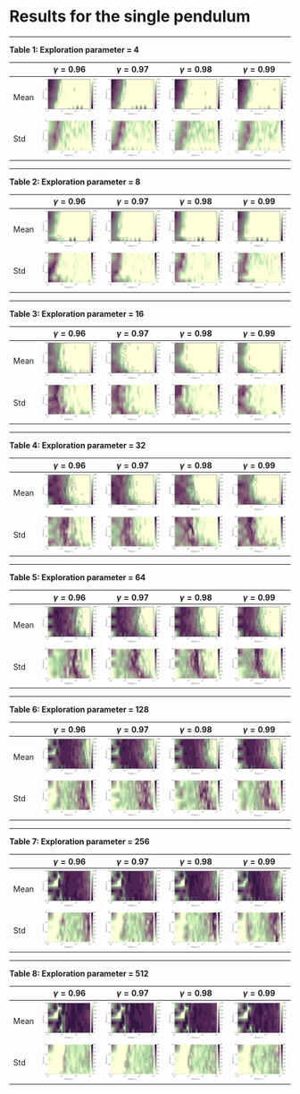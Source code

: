 # Results for the single pendulum

---

**Table 1: Exploration parameter = 4**

|      | $\gamma = 0.96$                                         | $\gamma = 0.97$                                         | $\gamma = 0.98$                                         | $\gamma = 0.99$                                         |
| ---- | ------------------------------------------------------- | ------------------------------------------------------- | ------------------------------------------------------- | ------------------------------------------------------- |
| Mean | ![](figs-inverted-pendulum/single/mean_g_0.96_cp_4.png) | ![](figs-inverted-pendulum/single/mean_g_0.97_cp_4.png) | ![](figs-inverted-pendulum/single/mean_g_0.98_cp_4.png) | ![](figs-inverted-pendulum/single/mean_g_0.99_cp_4.png) |
| Std  | ![](figs-inverted-pendulum/single/std_g_0.96_cp_4.png)  | ![](figs-inverted-pendulum/single/std_g_0.97_cp_4.png)  | ![](figs-inverted-pendulum/single/std_g_0.98_cp_4.png)  | ![](figs-inverted-pendulum/single/std_g_0.99_cp_4.png)  |

---

**Table 2: Exploration parameter = 8**

|      | $\gamma = 0.96$                                         | $\gamma = 0.97$                                         | $\gamma = 0.98$                                         | $\gamma = 0.99$                                         |
| ---- | ------------------------------------------------------- | ------------------------------------------------------- | ------------------------------------------------------- | ------------------------------------------------------- |
| Mean | ![](figs-inverted-pendulum/single/mean_g_0.96_cp_8.png) | ![](figs-inverted-pendulum/single/mean_g_0.97_cp_8.png) | ![](figs-inverted-pendulum/single/mean_g_0.98_cp_8.png) | ![](figs-inverted-pendulum/single/mean_g_0.99_cp_8.png) |
| Std  | ![](figs-inverted-pendulum/single/std_g_0.96_cp_8.png)  | ![](figs-inverted-pendulum/single/std_g_0.97_cp_8.png)  | ![](figs-inverted-pendulum/single/std_g_0.98_cp_8.png)  | ![](figs-inverted-pendulum/single/std_g_0.99_cp_8.png)  |

---

**Table 3: Exploration parameter = 16**

|      | $\gamma = 0.96$                                         | $\gamma = 0.97$                                         | $\gamma = 0.98$                                         | $\gamma = 0.99$                                         |
| ---- | ------------------------------------------------------- | ------------------------------------------------------- | ------------------------------------------------------- | ------------------------------------------------------- |
| Mean | ![](figs-inverted-pendulum/single/mean_g_0.96_cp_16.png) | ![](figs-inverted-pendulum/single/mean_g_0.97_cp_16.png) | ![](figs-inverted-pendulum/single/mean_g_0.98_cp_16.png) | ![](figs-inverted-pendulum/single/mean_g_0.99_cp_16.png) |
| Std  | ![](figs-inverted-pendulum/single/std_g_0.96_cp_16.png)  | ![](figs-inverted-pendulum/single/std_g_0.97_cp_16.png)  | ![](figs-inverted-pendulum/single/std_g_0.98_cp_16.png)  | ![](figs-inverted-pendulum/single/std_g_0.99_cp_16.png)  |

---

**Table 4: Exploration parameter = 32**

|      | $\gamma = 0.96$                                         | $\gamma = 0.97$                                         | $\gamma = 0.98$                                         | $\gamma = 0.99$                                         |
| ---- | ------------------------------------------------------- | ------------------------------------------------------- | ------------------------------------------------------- | ------------------------------------------------------- |
| Mean | ![](figs-inverted-pendulum/single/mean_g_0.96_cp_32.png) | ![](figs-inverted-pendulum/single/mean_g_0.97_cp_32.png) | ![](figs-inverted-pendulum/single/mean_g_0.98_cp_32.png) | ![](figs-inverted-pendulum/single/mean_g_0.99_cp_32.png) |
| Std  | ![](figs-inverted-pendulum/single/std_g_0.96_cp_32.png)  | ![](figs-inverted-pendulum/single/std_g_0.97_cp_32.png)  | ![](figs-inverted-pendulum/single/std_g_0.98_cp_32.png)  | ![](figs-inverted-pendulum/single/std_g_0.99_cp_32.png)  |

---

**Table 5: Exploration parameter = 64**

|      | $\gamma = 0.96$                                         | $\gamma = 0.97$                                         | $\gamma = 0.98$                                         | $\gamma = 0.99$                                         |
| ---- | ------------------------------------------------------- | ------------------------------------------------------- | ------------------------------------------------------- | ------------------------------------------------------- |
| Mean | ![](figs-inverted-pendulum/single/mean_g_0.96_cp_64.png) | ![](figs-inverted-pendulum/single/mean_g_0.97_cp_64.png) | ![](figs-inverted-pendulum/single/mean_g_0.98_cp_64.png) | ![](figs-inverted-pendulum/single/mean_g_0.99_cp_64.png) |
| Std  | ![](figs-inverted-pendulum/single/std_g_0.96_cp_64.png)  | ![](figs-inverted-pendulum/single/std_g_0.97_cp_64.png)  | ![](figs-inverted-pendulum/single/std_g_0.98_cp_64.png)  | ![](figs-inverted-pendulum/single/std_g_0.99_cp_64.png)  |

---

**Table 6: Exploration parameter = 128**

|      | $\gamma = 0.96$                                         | $\gamma = 0.97$                                         | $\gamma = 0.98$                                         | $\gamma = 0.99$                                         |
| ---- | ------------------------------------------------------- | ------------------------------------------------------- | ------------------------------------------------------- | ------------------------------------------------------- |
| Mean | ![](figs-inverted-pendulum/single/mean_g_0.96_cp_128.png) | ![](figs-inverted-pendulum/single/mean_g_0.97_cp_128.png) | ![](figs-inverted-pendulum/single/mean_g_0.98_cp_128.png) | ![](figs-inverted-pendulum/single/mean_g_0.99_cp_128.png) |
| Std  | ![](figs-inverted-pendulum/single/std_g_0.96_cp_128.png)  | ![](figs-inverted-pendulum/single/std_g_0.97_cp_128.png)  | ![](figs-inverted-pendulum/single/std_g_0.98_cp_128.png)  | ![](figs-inverted-pendulum/single/std_g_0.99_cp_128.png)  |

---

**Table 7: Exploration parameter = 256**

|      | $\gamma = 0.96$                                         | $\gamma = 0.97$                                         | $\gamma = 0.98$                                         | $\gamma = 0.99$                                         |
| ---- | ------------------------------------------------------- | ------------------------------------------------------- | ------------------------------------------------------- | ------------------------------------------------------- |
| Mean | ![](figs-inverted-pendulum/single/mean_g_0.96_cp_256.png) | ![](figs-inverted-pendulum/single/mean_g_0.97_cp_256.png) | ![](figs-inverted-pendulum/single/mean_g_0.98_cp_256.png) | ![](figs-inverted-pendulum/single/mean_g_0.99_cp_256.png) |
| Std  | ![](figs-inverted-pendulum/single/std_g_0.96_cp_256.png)  | ![](figs-inverted-pendulum/single/std_g_0.97_cp_256.png)  | ![](figs-inverted-pendulum/single/std_g_0.98_cp_256.png)  | ![](figs-inverted-pendulum/single/std_g_0.99_cp_256.png)  |

---

**Table 8: Exploration parameter = 512**

|      | $\gamma = 0.96$                                         | $\gamma = 0.97$                                         | $\gamma = 0.98$                                         | $\gamma = 0.99$                                         |
| ---- | ------------------------------------------------------- | ------------------------------------------------------- | ------------------------------------------------------- | ------------------------------------------------------- |
| Mean | ![](figs-inverted-pendulum/single/mean_g_0.96_cp_512.png) | ![](figs-inverted-pendulum/single/mean_g_0.97_cp_512.png) | ![](figs-inverted-pendulum/single/mean_g_0.98_cp_512.png) | ![](figs-inverted-pendulum/single/mean_g_0.99_cp_512.png) |
| Std  | ![](figs-inverted-pendulum/single/std_g_0.96_cp_512.png)  | ![](figs-inverted-pendulum/single/std_g_0.97_cp_512.png)  | ![](figs-inverted-pendulum/single/std_g_0.98_cp_512.png)  | ![](figs-inverted-pendulum/single/std_g_0.99_cp_512.png)  |